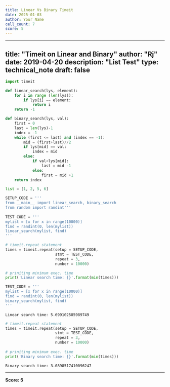 ```yaml
---
title: Linear Vs Binary Timeit
date: 2025-01-03
author: Your Name
cell_count: 7
score: 5
---
```


---
title: "Timeit on Linear and Binary"
author: "Rj"
date: 2019-04-20
description: "List Test"
type: technical_note
draft: false
---

```python
import timeit
```


```python
def linear_search(lys, element):  
    for i in range (len(lys)):
        if lys[i] == element:
            return i
    return -1
```


```python
def binary_search(lys, val):  
    first = 0
    last = len(lys)-1
    index = -1
    while (first <= last) and (index == -1):
        mid = (first+last)//2
        if lys[mid] == val:
            index = mid
        else:
            if val<lys[mid]:
                last = mid -1
            else:
                first = mid +1
    return index
```


```python
list = [1, 2, 5, 6]
```


```python
SETUP_CODE = ''' 
from __main__ import linear_search, binary_search
from random import randint'''
      
TEST_CODE = ''' 
mylist = [x for x in range(10000)] 
find = randint(0, len(mylist)) 
linear_search(mylist, find) 
'''

# timeit.repeat statement 
times = timeit.repeat(setup = SETUP_CODE, 
                      stmt = TEST_CODE, 
                      repeat = 3, 
                      number = 10000) 

# priniting minimum exec. time 
print('Linear search time: {}'.format(min(times))) 

TEST_CODE = ''' 
mylist = [x for x in range(10000)] 
find = randint(0, len(mylist)) 
binary_search(mylist, find) 
'''
```

    Linear search time: 5.699102585989749



```python
# timeit.repeat statement 
times = timeit.repeat(setup = SETUP_CODE, 
                      stmt = TEST_CODE, 
                      repeat = 3, 
                      number = 10000) 
  
# priniting minimum exec. time 
print('Binary search time: {}'.format(min(times)))
```

    Binary search time: 3.0898517410096247



---
**Score: 5**